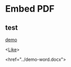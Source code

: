 # Embed PDF

<!---
pad is relatief t.o.v. de markdown file link
-->

<object data="https://view.officeapps.live.com/op/view.aspx?src=<href='../demo-word.docx'>&wdOrigin=BROWSELINK" width="100%" height="800"></object>



## test

[demo](demo-word.docx)

<<a href="../demo-word.docx">Like</a>>

<href="../demo-word.docx">
